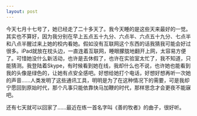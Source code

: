 ```yaml
---
layout: post
---
```


今天七月十七号了，她已经走了二十多天了。我今天睡的是这些天来最好的一觉。其实也不算好，因为我分别在早上五点五十九分、六点半、六点五十九分、七点半和八点半醒过来上她的校内看她。假如没有互联网这个东西的话我猜我可能会好过很多。iPad就放在枕头边，一直连着互联网，睡眼朦胧地翻开上网，太容易方便了。可惜她没什么新活动，也许是去休假了，也许在实验室太忙了，我不知道，只能猜测。我登陆着Skype，有时候看到她在线，我却什么也不说，也许她也能看到我的头像是绿色的，让她有点安全感吧。好想给她打个电话，好想好想再听一次她的声音……人类发明了这些通讯工具，明明是为了在这种情况下的需要，可是我却宁愿回到原始时代，那个凡事只能依靠快马加鞭的时代，那样思念才会更夜不能寐吧。

还有七天就可以回家了……最近在练一首名字叫《善的牧者》的曲子，很好听。